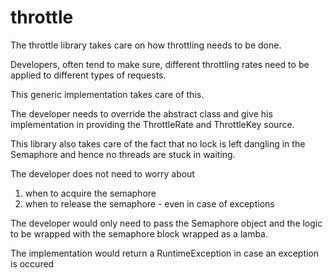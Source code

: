 # throttle

The throttle library takes care on how throttling needs to be done.

Developers, often tend to make sure, different throttling rates need to be applied to different types of requests.

This generic implementation takes care of this.

The developer needs to override the abstract class and give his implementation in providing the ThrottleRate and ThrottleKey source.

This library also takes care of the fact that no lock is left dangling in the Semaphore and hence no threads are stuck in waiting.

The developer does not need to worry about
1. when to acquire the semaphore
2. when to release the semaphore - even in case of exceptions

The developer would only need to pass the Semaphore object and the logic to be wrapped with the semaphore block wrapped as a lamba.

The implementation would return a RuntimeException in case an exception is occured
